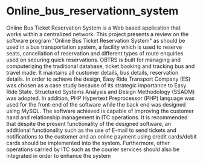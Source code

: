 # Online_bus_reservationn_system
Online Bus Ticket Reservation System is a Web based application that works within a 
centralized network. This project presents a review on the software program "Online Bus Ticket 
Reservation System" as should be used in a bus transportation system, a facility which is used to 
reserve seats, cancellation of reservation and different types of route enquiries used on securing 
quick reservations. OBTRS is built for managing and computerizing the traditional database, 
ticket booking and tracking bus and travel made. It maintains all customer details, bus details, 
reservation details. In order to achieve the design, Easy Ride Transport Company (ES) was 
chosen as a case study because of its strategic importance to Easy Ride State. Structured Systems 
Analysis and Design Methodology (SSADM) was adopted. In addition, PHP Hypertext 
Preprocessor (PHP) language was used for the front-end of the software while the back end was 
designed using MySQL. The software achieved is capable of improving the customer hand and 
relationship management in ITC operations. It is recommended that despite the present 
functionality of the designed software, an additional functionality such as the use of E-mail to 
send tickets and notifications to the customer and an online payment using credit cards/debit 
cards should be implemented into the system. Furthermore, other operations carried by ITC such 
as the courier services should also be integrated in order to enhance the system
